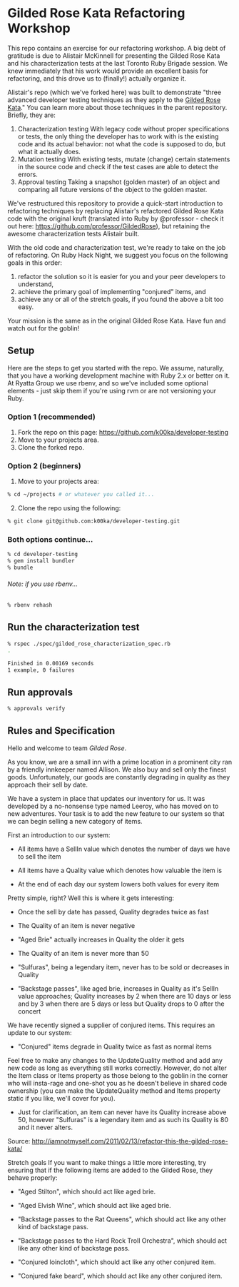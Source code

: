 Gilded Rose Kata Refactoring Workshop
=====================================

This repo contains an exercise for our refactoring workshop. A big debt of gratitude is due to Alistair McKinnell for presenting the Gilded Rose Kata and his characterization tests at the last Toronto Ruby Brigade session. We knew immediately that his work would provide an excellent basis for refactoring, and this drove us to (finally!) actually organize it.

Alistair's repo (which we've forked here) was built to demonstrate "three advanced developer testing techniques as they apply to the [Gilded Rose Kata](http://craftsmanship.sv.cmu.edu/exercises/gilded-rose-kata)."  You can learn more about those techniques in the parent repository. Briefly, they are:
1. Characterization testing
  With legacy code without proper specifications or tests, the only thing the developer has to work with is the existing code and its actual behavior: not what the code is supposed to do, but what it actually does.
2. Mutation testing
  With existing tests, mutate (change) certain statements in the source code and check if the test cases are able to detect the errors.
3. Approval testing
  Taking a snapshot (golden master) of an object and comparing all future versions of the object to the golden master.

We've restructured this repository to provide a quick-start introduction to refactoring techniques by replacing Alistair's  refactored Gilded Rose Kata code with the original kruft (translated into Ruby by @professor - check it out here: https://github.com/professor/GildedRose), but retaining the awesome characterization tests Alistair built.

With the old code and characterization test, we're ready to take on the job of refactoring. On Ruby Hack Night, we suggest you focus on the following goals in this order:

1. refactor the solution so it is easier for you and your peer developers to understand,
2. achieve the primary goal of implementing "conjured" items, and
3. achieve any or all of the stretch goals, if you found the above a bit too easy.

Your mission is the same as in the original Gilded Rose Kata.  Have fun and watch out for the goblin!


## Setup

Here are the steps to get you started with the repo. We assume, naturally, that you have a working development machine with Ruby 2.x or better on it. At Ryatta Group we use rbenv, and so we've included some optional elements - just skip them if you're using rvm or are not versioning your Ruby.

### Option 1 (recommended)
1. Fork the repo on this page: https://github.com/k00ka/developer-testing
2. Move to your projects area.
3. Clone the forked repo.

### Option 2 (beginners)
1. Move to your projects area:
```sh
% cd ~/projects # or whatever you called it...
```
2. Clone the repo using the following:
```sh
% git clone git@github.com:k00ka/developer-testing.git
```

### Both options continue...
```sh
% cd developer-testing
% gem install bundler
% bundle
```

###### Note: if you use rbenv...
```sh
% rbenv rehash
```

## Run the characterization test 
```sh
% rspec ./spec/gilded_rose_characterization_spec.rb
.

Finished in 0.00169 seconds
1 example, 0 failures
```

## Run approvals
```sh
% approvals verify
```


## Rules and Specification
Hello and welcome to team *Gilded Rose*.

As you know, we are a small inn with a prime location in a prominent city ran by a friendly innkeeper named Allison. We also buy and sell only the finest goods. Unfortunately, our goods are constantly degrading in quality as they approach their sell by date.

We have a system in place that updates our inventory for us. It was developed by a no-nonsense type named Leeroy, who has moved on to new adventures. Your task is to add the new feature to our system so that we can begin selling a new category of items.

First an introduction to our system:

* All items have a SellIn value which denotes the number of days we have to sell the item

* All items have a Quality value which denotes how valuable the item is

* At the end of each day our system lowers both values for every item

Pretty simple, right? Well this is where it gets interesting:

* Once the sell by date has passed, Quality degrades twice as fast

* The Quality of an item is never negative

* "Aged Brie" actually increases in Quality the older it gets

* The Quality of an item is never more than 50

* "Sulfuras", being a legendary item, never has to be sold or decreases in Quality

* "Backstage passes", like aged brie, increases in Quality as it's SellIn value approaches; Quality increases by 2 when there are 10 days or less and by 3 when there are 5 days or less but Quality drops to 0 after the concert

We have recently signed a supplier of conjured items. This requires an update to our system:

* "Conjured" items degrade in Quality twice as fast as normal items

Feel free to make any changes to the UpdateQuality method and add any new code as long as everything still works correctly. However, do not alter the Item class or Items property as those belong to the goblin in the corner who will insta-rage and one-shot you as he doesn't believe in shared code ownership (you can make the UpdateQuality method and Items property static if you like, we'll cover for you).

* Just for clarification, an item can never have its Quality increase above 50, however "Sulfuras" is a legendary item and as such its Quality is 80 and it never alters.

Source: http://iamnotmyself.com/2011/02/13/refactor-this-the-gilded-rose-kata/

Stretch goals If you want to make things a little more interesting, try ensuring that if the following items are added to the Gilded Rose, they behave properly:

* "Aged Stilton", which should act like aged brie.

* "Aged Elvish Wine", which should act like aged brie.

* "Backstage passes to the Rat Queens", which should act like any other kind of backstage pass.

* "Backstage passes to the Hard Rock Troll Orchestra", which should act like any other kind of backstage pass.

* "Conjured loincloth", which should act like any other conjured item.

* "Conjured fake beard", which should act like any other conjured item.
